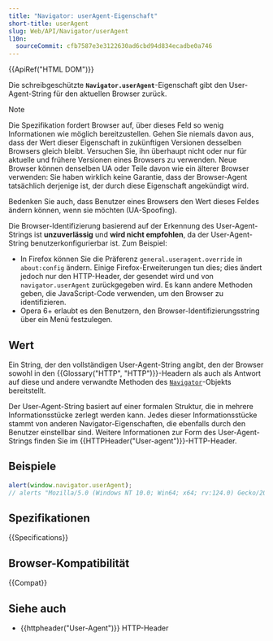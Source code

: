 ```yaml
---
title: "Navigator: userAgent-Eigenschaft"
short-title: userAgent
slug: Web/API/Navigator/userAgent
l10n:
  sourceCommit: cfb7587e3e3122630ad6cbd94d834ecadbe0a746
---
```


{{ApiRef("HTML DOM")}}

Die schreibgeschützte **`Navigator.userAgent`**-Eigenschaft gibt den User-Agent-String für den aktuellen Browser zurück.

> [!NOTE]
> Die Spezifikation fordert Browser auf, über dieses Feld so wenig Informationen wie möglich bereitzustellen. Gehen Sie niemals davon aus, dass der Wert dieser Eigenschaft in zukünftigen Versionen desselben Browsers gleich bleibt. Versuchen Sie, ihn überhaupt nicht oder nur für aktuelle und frühere Versionen eines Browsers zu verwenden. Neue Browser können denselben UA oder Teile davon wie ein älterer Browser verwenden: Sie haben wirklich keine Garantie, dass der Browser-Agent tatsächlich derjenige ist, der durch diese Eigenschaft angekündigt wird.
>
> Bedenken Sie auch, dass Benutzer eines Browsers den Wert dieses Feldes ändern können, wenn sie möchten (UA-Spoofing).

Die Browser-Identifizierung basierend auf der Erkennung des User-Agent-Strings ist **unzuverlässig** und **wird nicht empfohlen**, da der User-Agent-String benutzerkonfigurierbar ist. Zum Beispiel:

- In Firefox können Sie die Präferenz `general.useragent.override` in `about:config` ändern. Einige Firefox-Erweiterungen tun dies; dies ändert jedoch nur den HTTP-Header, der gesendet wird und von `navigator.userAgent` zurückgegeben wird. Es kann andere Methoden geben, die JavaScript-Code verwenden, um den Browser zu identifizieren.
- Opera 6+ erlaubt es den Benutzern, den Browser-Identifizierungsstring über ein Menü festzulegen.

## Wert

Ein String, der den vollständigen User-Agent-String angibt, den der Browser sowohl in den {{Glossary("HTTP", "HTTP")}}-Headern als auch als Antwort auf diese und andere verwandte Methoden des [`Navigator`](/de/docs/Web/API/Navigator)-Objekts bereitstellt.

Der User-Agent-String basiert auf einer formalen Struktur, die in mehrere Informationsstücke zerlegt werden kann. Jedes dieser Informationsstücke stammt von anderen Navigator-Eigenschaften, die ebenfalls durch den Benutzer einstellbar sind. Weitere Informationen zur Form des User-Agent-Strings finden Sie im {{HTTPHeader("User-agent")}}-HTTP-Header.

## Beispiele

```js
alert(window.navigator.userAgent);
// alerts "Mozilla/5.0 (Windows NT 10.0; Win64; x64; rv:124.0) Gecko/20100101 Firefox/124.0"
```

## Spezifikationen

{{Specifications}}

## Browser-Kompatibilität

{{Compat}}

## Siehe auch

- {{httpheader("User-Agent")}} HTTP-Header
